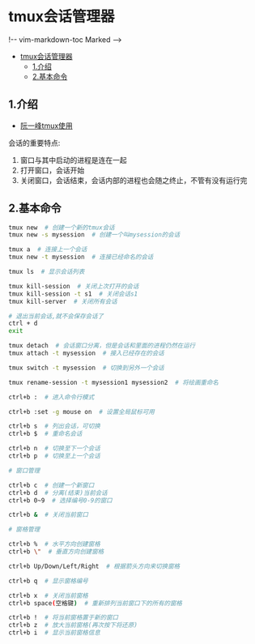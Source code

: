 # tmux会话管理器

!-- vim-markdown-toc Marked -->

- [tmux会话管理器](#tmux会话管理器)
  - [1.介绍](#1介绍)
  - [2.基本命令](#2基本命令)

<!-- vim-markdown-toc -->

## 1.介绍

- [阮一峰tmux使用](http://www.ruanyifeng.com/blog/2019/10/tmux.html)

会话的重要特点:

1. 窗口与其中启动的进程是连在一起
2. 打开窗口，会话开始
3. 关闭窗口，会话结束，会话内部的进程也会随之终止，不管有没有运行完

## 2.基本命令

```sh
tmux new  # 创建一个新的tmux会话
tmux new -s mysession  # 创建一个叫mysession的会话

tmux a  # 连接上一个会话
tmux new -t mysession  # 连接已经命名的会话

tmux ls  # 显示会话列表

tmux kill-session  # 关闭上次打开的会话
tmux kill-session -t s1  # 关闭会话s1
tmux kill-server  # 关闭所有会话

# 退出当前会话,就不会保存会话了
ctrl + d
exit

tmux detach  # 会话窗口分离，但是会话和里面的进程仍然在运行
tmux attach -t mysession  # 接入已经存在的会话

tmux switch -t mysession  # 切换到另外一个会话

tmux rename-session -t mysession1 mysession2  # 将绘画重命名

ctrl+b :  # 进入命令行模式

ctrl+b :set -g mouse on  # 设置全局鼠标可用

ctrl+b s  # 列出会话，可切换
ctrl+b $  # 重命名会话

ctrl+b n  # 切换至下一个会话
ctrl+b p  # 切换至上一个会话

# 窗口管理

ctrl+b c  # 创建一个新窗口
ctrl+b d  # 分离(结束)当前会话
ctrl+b 0~9  # 选择编号0-9的窗口

ctrl+b &  # 关闭当前窗口

# 窗格管理

ctrl+b %  # 水平方向创建窗格
ctrl+b \"  # 垂直方向创建窗格

ctrl+b Up/Down/Left/Right  # 根据箭头方向来切换窗格

ctrl+b q  # 显示窗格编号

ctrl+b x  # 关闭当前窗格
ctrl+b space(空格键)  # 重新排列当前窗口下的所有的窗格

ctrl+b !  # 将当前窗格置于新的窗口
ctrl+b z  # 放大当前窗格(再次按下将还原)
ctrl+b i  # 显示当前窗格信息
```
